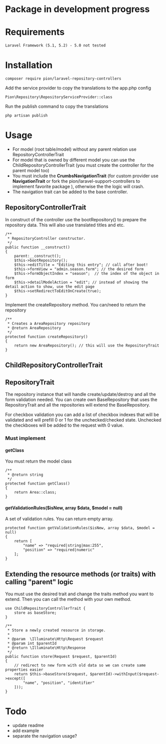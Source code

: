 # Package in development progress

# Requirements

    Laravel Framework (5.1, 5.2) - 5.0 not tested

# Installation
    
    composer require pion/laravel-repository-controllers
    
Add the service provider to copy the translations to the app.php config

    Pion\Repository\RepositoryServiceProvider::class
    
Run the publish command to copy the translations

    php artisan publish

# Usage

- For model (root table/model) without any parent relation use RepositoryControllerTrait
- For model that is owned by different model you can use the ChildRepositoryControllerTrait (you must create the
controller for the parent model too)
- You must include the **CrumbsNavigationTrait** (for custom provider use **NavigationTrait** or 
fork the pion/laravel-support-controllers to implement favorite package ), otherwise the the logic will crash.
- The navigation trait can be added to the base controller.

## RepositoryControllerTrait

In construct of the controller use the bootRepository() to prepare the repository data. This will also use translated
titles and etc.

    /**
     * RepositoryController constructor.
     */
    public function __construct()
    {
        parent:__construct();
        $this->bootRepository();
        $this->editTitle = "Editing this entry"; // call after boot!
        $this->formView = "admin.season.form"; // the desired form
        $this->formObjectIndex = "season";  // the index of the object in form
        $this->detailModelAction = "edit"; // instead of showing the detail action to show, use the edit page
        $this->setRedirectToEditOnCreate(true);
    }
    
Implement the createRepository method. You can/need to return the repository

    /**
     * Creates a AreaRepository repository
     * @return AreaRepository
     */
    protected function createRepository()
    {
        return new AreaRepository(); // this will use the RepositoryTrait
    }
    
## ChildRepositoryControllerTrait 

## RepositoryTrait

The repository instance that will handle create/update/destroy and all the form validation needed. You can create
own BaseRepository that uses the RepositoryTrait and all the repositories will extend the BaseRepository.

For checkbox validation you can add a list of checkbox indexes that will be validated and will prefill 0 or 1 for the
unchecked/checked state. Unchecked the checkboxes will be added to the request with 0 value.

### Must implement

#### getClass

You must return the model class

    /**
     * @return string
     */
    protected function getClass()
    {
        return Area::class;
    }

#### getValidationRules($isNew, array $data, $model = null)

A set of validation rules. You can return empty array.

    protected function getValidationRules($isNew, array $data, $model = null)
    {
        return [
            "name" => "required|string|max:255",
            "position" => "required|numeric"
        ];
    }

## Extending the resource methods (or traits) with calling "parent" logic

You must use the desired trait and change the traits method you want to extend. Then you
can call the method with your own method.
    
    use ChildRepositoryControllerTrait {
        store as baseStore;
    }
        
    /**
     * Store a newly created resource in storage.
     *
     * @param  \Illuminate\Http\Request $request
     * @param int $parentId
     * @return \Illuminate\Http\Response
     */
    public function store(Request $request, $parentId)
    {
        // redirect to new form with old data so we can create same properties easier
        return $this->baseStore($request, $parentId)->withInput($request->except([
            "name", "position", "identifier"
        ]));
    }
    
# Todo 

- update readme
- add example
- separate the navigation usage?